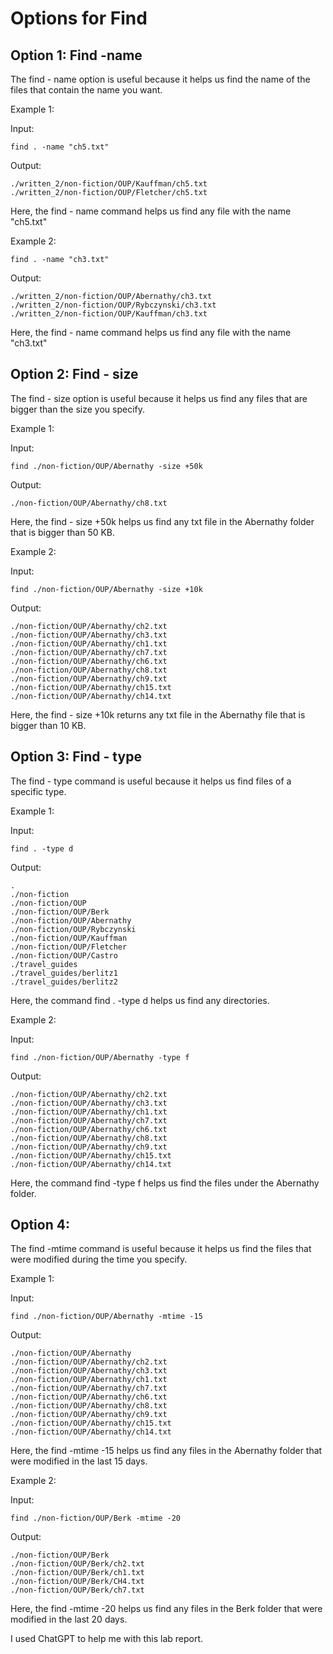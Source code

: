 # Options for Find

## Option 1: Find -name

The find - name option is useful because it helps us find the name of the files that contain the name you want.


Example 1: 

Input: 

```
find . -name "ch5.txt"
```

Output: 
```
./written_2/non-fiction/OUP/Kauffman/ch5.txt
./written_2/non-fiction/OUP/Fletcher/ch5.txt
```

Here, the find - name command helps us find any file with the name "ch5.txt"


Example 2:

```
find . -name "ch3.txt"
```

Output:

```
./written_2/non-fiction/OUP/Abernathy/ch3.txt
./written_2/non-fiction/OUP/Rybczynski/ch3.txt
./written_2/non-fiction/OUP/Kauffman/ch3.txt
```

Here, the find - name command helps us find any file with the name "ch3.txt"


## Option 2: Find - size

The find - size option is useful because it helps us find any files that are bigger than the size you specify.


Example 1:

Input:
```
find ./non-fiction/OUP/Abernathy -size +50k
```

Output:
```
./non-fiction/OUP/Abernathy/ch8.txt
```

Here, the find - size +50k helps us find any txt file in the Abernathy folder that is bigger than 50 KB.


Example 2:

Input: 
```
find ./non-fiction/OUP/Abernathy -size +10k 
```

Output:
```
./non-fiction/OUP/Abernathy/ch2.txt
./non-fiction/OUP/Abernathy/ch3.txt
./non-fiction/OUP/Abernathy/ch1.txt
./non-fiction/OUP/Abernathy/ch7.txt
./non-fiction/OUP/Abernathy/ch6.txt
./non-fiction/OUP/Abernathy/ch8.txt
./non-fiction/OUP/Abernathy/ch9.txt
./non-fiction/OUP/Abernathy/ch15.txt
./non-fiction/OUP/Abernathy/ch14.txt
```

Here, the find - size +10k returns any txt file in the Abernathy file that is bigger than 10 KB.


## Option 3: Find - type

The find - type command is useful because it helps us find files of a specific type.

Example 1:

Input: 
```
find . -type d 
```

Output: 
```
.
./non-fiction
./non-fiction/OUP
./non-fiction/OUP/Berk
./non-fiction/OUP/Abernathy
./non-fiction/OUP/Rybczynski
./non-fiction/OUP/Kauffman
./non-fiction/OUP/Fletcher
./non-fiction/OUP/Castro
./travel_guides
./travel_guides/berlitz1
./travel_guides/berlitz2
```

Here, the command find . -type d helps us find any directories.

Example 2: 

Input:
```
find ./non-fiction/OUP/Abernathy -type f
```

Output: 
```
./non-fiction/OUP/Abernathy/ch2.txt
./non-fiction/OUP/Abernathy/ch3.txt
./non-fiction/OUP/Abernathy/ch1.txt
./non-fiction/OUP/Abernathy/ch7.txt
./non-fiction/OUP/Abernathy/ch6.txt
./non-fiction/OUP/Abernathy/ch8.txt
./non-fiction/OUP/Abernathy/ch9.txt
./non-fiction/OUP/Abernathy/ch15.txt
./non-fiction/OUP/Abernathy/ch14.txt
```

Here, the command find -type f helps us find the files under the Abernathy folder.

## Option 4: 

The find -mtime command is useful because it helps us find the files that were modified during the time you specify.

Example 1:

Input:
```
find ./non-fiction/OUP/Abernathy -mtime -15
```

Output: 
```
./non-fiction/OUP/Abernathy
./non-fiction/OUP/Abernathy/ch2.txt
./non-fiction/OUP/Abernathy/ch3.txt
./non-fiction/OUP/Abernathy/ch1.txt
./non-fiction/OUP/Abernathy/ch7.txt
./non-fiction/OUP/Abernathy/ch6.txt
./non-fiction/OUP/Abernathy/ch8.txt
./non-fiction/OUP/Abernathy/ch9.txt
./non-fiction/OUP/Abernathy/ch15.txt
./non-fiction/OUP/Abernathy/ch14.txt
```

Here, the find -mtime -15 helps us find any files in the Abernathy folder that were modified in the last 15 days.

Example 2:

Input:
```
find ./non-fiction/OUP/Berk -mtime -20
```

Output: 
```
./non-fiction/OUP/Berk
./non-fiction/OUP/Berk/ch2.txt
./non-fiction/OUP/Berk/ch1.txt
./non-fiction/OUP/Berk/CH4.txt
./non-fiction/OUP/Berk/ch7.txt
```

Here, the find -mtime -20 helps us find any files in the Berk folder that were modified in the last 20 days.

I used ChatGPT to help me with this lab report.
